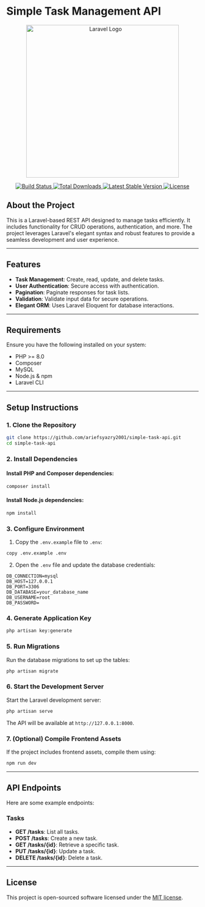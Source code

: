 # Simple Task Management API

<p align="center">
  <a href="https://laravel.com" target="_blank">
    <img src="https://raw.githubusercontent.com/laravel/art/master/logo-lockup/5%20SVG/2%20CMYK/1%20Full%20Color/laravel-logolockup-cmyk-red.svg" width="400" alt="Laravel Logo">
  </a>
</p>

<p align="center">
  <a href="https://github.com/laravel/framework/actions">
    <img src="https://github.com/laravel/framework/workflows/tests/badge.svg" alt="Build Status">
  </a>
  <a href="https://packagist.org/packages/laravel/framework">
    <img src="https://img.shields.io/packagist/dt/laravel/framework" alt="Total Downloads">
  </a>
  <a href="https://packagist.org/packages/laravel/framework">
    <img src="https://img.shields.io/packagist/v/laravel/framework" alt="Latest Stable Version">
  </a>
  <a href="https://packagist.org/packages/laravel/framework">
    <img src="https://img.shields.io/packagist/l/laravel/framework" alt="License">
  </a>
</p>

## About the Project

This is a Laravel-based REST API designed to manage tasks efficiently. It includes functionality for CRUD operations, authentication, and more. The project leverages Laravel's elegant syntax and robust features to provide a seamless development and user experience.

---

## Features
- **Task Management**: Create, read, update, and delete tasks.
- **User Authentication**: Secure access with authentication.
- **Pagination**: Paginate responses for task lists.
- **Validation**: Validate input data for secure operations.
- **Elegant ORM**: Uses Laravel Eloquent for database interactions.

---

## Requirements
Ensure you have the following installed on your system:
- PHP >= 8.0
- Composer
- MySQL 
- Node.js & npm
- Laravel CLI

---

## Setup Instructions

### 1. Clone the Repository
```bash
git clone https://github.com/ariefsyazry2001/simple-task-api.git
cd simple-task-api
```

### 2. Install Dependencies

#### Install PHP and Composer dependencies:
```bash
composer install
```

#### Install Node.js dependencies:
```bash
npm install
```

### 3. Configure Environment

1. Copy the `.env.example` file to `.env`:
```bash
copy .env.example .env
```

2. Open the `.env` file and update the database credentials:
```env
DB_CONNECTION=mysql
DB_HOST=127.0.0.1
DB_PORT=3306
DB_DATABASE=your_database_name
DB_USERNAME=root
DB_PASSWORD=
```

### 4. Generate Application Key
```bash
php artisan key:generate
```

### 5. Run Migrations
Run the database migrations to set up the tables:
```bash
php artisan migrate
```

### 6. Start the Development Server
Start the Laravel development server:
```bash
php artisan serve
```

The API will be available at `http://127.0.0.1:8000`.

### 7. (Optional) Compile Frontend Assets
If the project includes frontend assets, compile them using:
```bash
npm run dev
```

---

## API Endpoints
Here are some example endpoints:

### Tasks
- **GET /tasks**: List all tasks.
- **POST /tasks**: Create a new task.
- **GET /tasks/{id}**: Retrieve a specific task.
- **PUT /tasks/{id}**: Update a task.
- **DELETE /tasks/{id}**: Delete a task.


---

## License
This project is open-sourced software licensed under the [MIT license](https://opensource.org/licenses/MIT).

